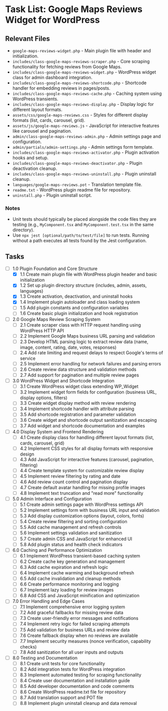 # Task List: Google Maps Reviews Widget for WordPress

## Relevant Files

- `google-maps-reviews-widget.php` - Main plugin file with header and initialization.
- `includes/class-google-maps-reviews-scraper.php` - Core scraping functionality for fetching reviews from Google Maps.
- `includes/class-google-maps-reviews-widget.php` - WordPress widget class for admin dashboard integration.
- `includes/class-google-maps-reviews-shortcode.php` - Shortcode handler for embedding reviews in pages/posts.
- `includes/class-google-maps-reviews-cache.php` - Caching system using WordPress transients.
- `includes/class-google-maps-reviews-display.php` - Display logic for different layout formats.
- `assets/css/google-maps-reviews.css` - Styles for different display formats (list, cards, carousel, grid).
- `assets/js/google-maps-reviews.js` - JavaScript for interactive features like carousel and pagination.
- `admin/class-google-maps-reviews-admin.php` - Admin settings page and configuration.
- `admin/partials/admin-settings.php` - Admin settings form template.
- `includes/class-google-maps-reviews-activator.php` - Plugin activation hooks and setup.
- `includes/class-google-maps-reviews-deactivator.php` - Plugin deactivation cleanup.
- `includes/class-google-maps-reviews-uninstall.php` - Plugin uninstall cleanup.
- `languages/google-maps-reviews.pot` - Translation template file.
- `readme.txt` - WordPress plugin readme file for repository.
- `uninstall.php` - Plugin uninstall script.

### Notes

- Unit tests should typically be placed alongside the code files they are testing (e.g., `MyComponent.tsx` and `MyComponent.test.tsx` in the same directory).
- Use `npx jest [optional/path/to/test/file]` to run tests. Running without a path executes all tests found by the Jest configuration.

## Tasks

- [ ] 1.0 Plugin Foundation and Core Structure
  - [x] 1.1 Create main plugin file with WordPress plugin header and basic initialization
  - [x] 1.2 Set up plugin directory structure (includes, admin, assets, languages)
  - [x] 1.3 Create activation, deactivation, and uninstall hooks
  - [x] 1.4 Implement plugin autoloader and class loading system
  - [ ] 1.5 Add plugin constants and configuration variables
  - [ ] 1.6 Create basic plugin initialization and hook registration

- [ ] 2.0 Google Maps Review Scraping System
  - [ ] 2.1 Create scraper class with HTTP request handling using WordPress HTTP API
  - [ ] 2.2 Implement Google Maps business URL parsing and validation
  - [ ] 2.3 Develop HTML parsing logic to extract review data (name, image, content, rating, date, votes, responses)
  - [ ] 2.4 Add rate limiting and request delays to respect Google's terms of service
  - [ ] 2.5 Implement error handling for network failures and parsing errors
  - [ ] 2.6 Create review data structure and validation methods
  - [ ] 2.7 Add support for pagination and multiple review pages

- [ ] 3.0 WordPress Widget and Shortcode Integration
  - [ ] 3.1 Create WordPress widget class extending WP_Widget
  - [ ] 3.2 Implement widget form fields for configuration (business URL, display options, filters)
  - [ ] 3.3 Create widget display method with review rendering
  - [ ] 3.4 Implement shortcode handler with attribute parsing
  - [ ] 3.5 Add shortcode registration and parameter validation
  - [ ] 3.6 Create widget and shortcode output sanitization and escaping
  - [ ] 3.7 Add widget and shortcode documentation and examples

- [ ] 4.0 Display System and Frontend Rendering
  - [ ] 4.1 Create display class for handling different layout formats (list, cards, carousel, grid)
  - [ ] 4.2 Implement CSS styles for all display formats with responsive design
  - [ ] 4.3 Add JavaScript for interactive features (carousel, pagination, filtering)
  - [ ] 4.4 Create template system for customizable review display
  - [ ] 4.5 Implement review filtering by rating and date
  - [ ] 4.6 Add review count control and pagination display
  - [ ] 4.7 Create default avatar handling for missing profile images
  - [ ] 4.8 Implement text truncation and "read more" functionality

- [ ] 5.0 Admin Interface and Configuration
  - [ ] 5.1 Create admin settings page with WordPress settings API
  - [ ] 5.2 Implement settings form with business URL input and validation
  - [ ] 5.3 Add display customization options (layout, colors, fonts)
  - [ ] 5.4 Create review filtering and sorting configuration
  - [ ] 5.5 Add cache management and refresh controls
  - [ ] 5.6 Implement settings validation and sanitization
  - [ ] 5.7 Create admin CSS and JavaScript for enhanced UI
  - [ ] 5.8 Add plugin status and health check indicators

- [ ] 6.0 Caching and Performance Optimization
  - [ ] 6.1 Implement WordPress transient-based caching system
  - [ ] 6.2 Create cache key generation and management
  - [ ] 6.3 Add cache expiration and refresh logic
  - [ ] 6.4 Implement cache warming and background refresh
  - [ ] 6.5 Add cache invalidation and cleanup methods
  - [ ] 6.6 Create performance monitoring and logging
  - [ ] 6.7 Implement lazy loading for review images
  - [ ] 6.8 Add CSS and JavaScript minification and optimization

- [ ] 7.0 Error Handling and Edge Cases
  - [ ] 7.1 Implement comprehensive error logging system
  - [ ] 7.2 Add graceful fallbacks for missing review data
  - [ ] 7.3 Create user-friendly error messages and notifications
  - [ ] 7.4 Implement retry logic for failed scraping attempts
  - [ ] 7.5 Add validation for business URLs and review data
  - [ ] 7.6 Create fallback display when no reviews are available
  - [ ] 7.7 Implement security measures (nonce verification, capability checks)
  - [ ] 7.8 Add sanitization for all user inputs and outputs

- [ ] 8.0 Testing and Documentation
  - [ ] 8.1 Create unit tests for core functionality
  - [ ] 8.2 Add integration tests for WordPress integration
  - [ ] 8.3 Implement automated testing for scraping functionality
  - [ ] 8.4 Create user documentation and installation guide
  - [ ] 8.5 Add developer documentation and code comments
  - [ ] 8.6 Create WordPress readme.txt file for repository
  - [ ] 8.7 Add translation support and POT file
  - [ ] 8.8 Implement plugin uninstall cleanup and data removal
